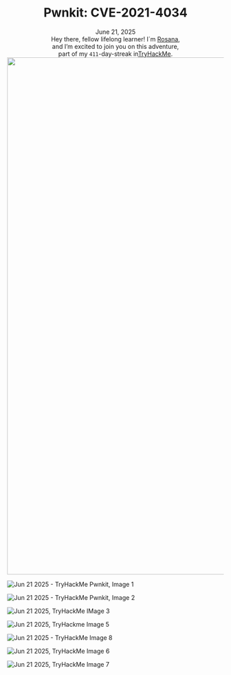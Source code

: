 <h1 align="center">Pwnkit: CVE-2021-4034</h1>
<p align="center">June 21, 2025<br> Hey there, fellow lifelong learner! I´m <a href="https://www.linkedin.com/in/rosanafssantos/">Rosana</a>,<br>
and I’m excited to join you on this adventure,<br>
part of my <code>411</code>-day-streak in<a href="https://tryhackme.com">TryHackMe</a>.<br>
<img width="1200px" src="https://github.com/user-attachments/assets/674e9f60-5b20-42b2-a8de-1807a1bffe5d"></p>

![Jun 21 2025 - TryHackMe Pwnkit, Image 1](https://github.com/user-attachments/assets/d16dd469-88d4-4b9d-852c-cd8c7ce55a82)

![Jun 21 2025 - TryHackMe Pwnkit, Image 2](https://github.com/user-attachments/assets/85465127-eac3-4d8c-90f1-a64941fb51ea)

![Jun 21 2025, TryHackMe IMage 3](https://github.com/user-attachments/assets/7ce9f29d-0137-4e06-9748-06d148470654)

![Jun 21 2025, TryHackme Image 5](https://github.com/user-attachments/assets/5ff6ba19-6bed-4277-a4fe-e06f91ae31ec)

![Jun 21 2025 - TryHackMe Image 8](https://github.com/user-attachments/assets/2fc0847a-6ab2-4cff-9474-0297f973765b)


![Jun 21 2025, TryHackMe Image 6](https://github.com/user-attachments/assets/748b9dd9-fdc8-4722-bda4-cdbb051cc402)

![Jun 21 2025, TryHackMe Image 7](https://github.com/user-attachments/assets/94d13be2-73b5-4bd3-bf24-89108ec5c69c)





